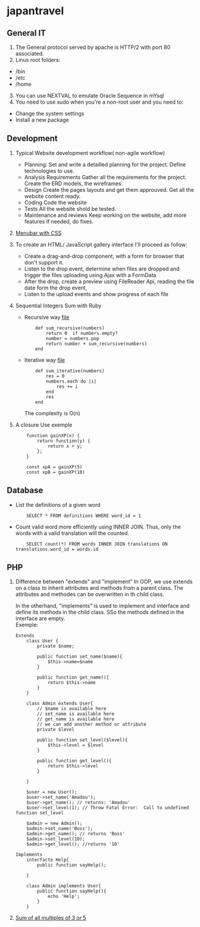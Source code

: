 # japantravel
## General IT
1. The General protocol served by apache is HTTP/2 with port 80 associated.
2. Linus root folders:
- /bin
- /etc
- /home
3. You can use NEXTVAL to emulate Oracle Sequence in mYsql
4. You need to use sudo when you're a non-root user and you need to:
- Change the system settings
- Install a new package

## Development
1. Typical Website development workflow( non-agile workflow)
    - Planning: 
        Set and write a detailled planning for the project. Define technologies to use.
    - Analysis Requirements
        Gather all the requirements for the project. Create the ERD models, the wireframes.
    - Design
        Create the pages layouts and get them approuved. Get all the website content ready.
    - Coding
        Code the website
    - Tests
        All the website shold be tested.
    - Maintenance and reviews
        Keep working on the website, add more features if needed, do fixes.

2. [Menubar with CSS](menubar.css)
3. To create an HTML/ JavaScript gallery interface I'll proceed as follow:
    -  Create a drag-and-drop component, with a form for browser that don't support it.
    - Listen to the drop event, determine when files are dropped and trigger the files uploading using Ajax with a FormData
    - After the drop, create a preview using FileReader Api, reading the file date form the drop event,
    - Listen to the upload events and show progress of each file
4. Sequential Integers Sum with Ruby
    - Recursive way [file](sum.rb)
        ```
            def sum_recursive(numbers)
                return 0  if numbers.empty?
                number = numbers.pop
                return number + sum_recursive(numbers)
            end

        ```
    - Iterative way [file](sum.rb)
        ```
            def sum_iterative(numbers)
                res = 0
                numbers.each do |i|
                    res += i
                end
                res
            end
        ```
        The complexity is O(n)
5. A closure Use exemple
    ```
        function gainXP(x) {
            return function(y) {
                return x + y;
            };
        }

        const xpA = gainXP(5)
        const xpB = gainXP(10)
    ```

## Database
- List the definitions of a given word
    ```
        SELECT * FROM definitions WHERE word_id = 1
    ```
- Count valid word more efficiently using  INNER JOIN. Thus, only the words with a valid translation will the counted.
    ```
        SELECT count(*) FROM words INNER JOIN translations ON translations.word_id = words.id
    ```

## PHP
1. Difference between "extends" and "implement"
    In OOP, we use extends on a class to inherit attributes and methods from a parent class. The attributes and methodes can be overwritten in th child class.

    In the otherhand, "implements" is used to implement and interface and define its methods in the child class. SSo the methods defined in the interface are empty.  
    Exemple: 
    ``` 
    Extends
        class User {
            private $name;

            public function set_name($name){
                $this->name=$name
            }

            public function get_name(){
                return $this->name
            }
        }

        class Admin extends User{
            // $name is available here
            // set_name is available here
            // get_name is available here
            // we can add another method or attribute
            private $level

            public function set_level($level){
                $this->level = $level
            }

            public function get_level(){
                return $this->level
            }

        }

        $user = new User();
        $user->set_name('Amadou');
        $user->get_name(); // returns: 'Amadou'
        $user->set_level(1); // Throw Fatal Error:  Call to undefined function set_level

        $admin = new Admin();
        $admin->set_name('Boss');
        $admin->get_name(); // returns 'Boss'
        $admin->set_level(10);
        $admin->get_level(); //returns '10'

    Implements
        interfacte Help{
            public function sayHelp();
            
        }

        class Admin implements User{
            public function sayHelp(){
                echo 'Help';
            }
        }

    ```

2. [Sum of all multiples of 3 or 5](multiples.php)